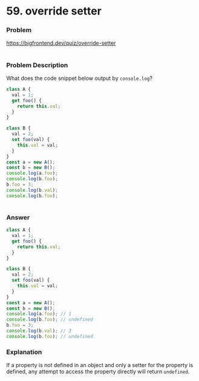 # 59. override setter

### Problem

https://bigfrontend.dev/quiz/override-setter

#

### Problem Description

What does the code snippet below output by `console.log`?

```js
class A {
  val = 1;
  get foo() {
    return this.val;
  }
}

class B {
  val = 2;
  set foo(val) {
    this.val = val;
  }
}
const a = new A();
const b = new B();
console.log(a.foo);
console.log(b.foo);
b.foo = 3;
console.log(b.val);
console.log(b.foo);
```

#

### Answer

```js
class A {
  val = 1;
  get foo() {
    return this.val;
  }
}

class B {
  val = 2;
  set foo(val) {
    this.val = val;
  }
}
const a = new A();
const b = new B();
console.log(a.foo); // 1
console.log(b.foo); // undefined
b.foo = 3;
console.log(b.val); // 3
console.log(b.foo); // undefined
```

### Explanation

If a property is not defined in an object and only a setter for the property is defined, any attempt to access the property directly will return `undefined`.
